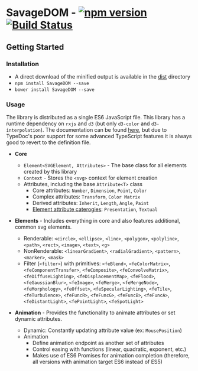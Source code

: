 # SavageDOM - [![npm version](https://badge.fury.io/js/savagedom.svg)](https://badge.fury.io/js/savagedom) [![Build Status](https://travis-ci.org/molisani/SavageDOM.svg?branch=master)](https://travis-ci.org/molisani/SavageDOM)

## Getting Started

### Installation

- A direct download of the minified output is available in the [dist](./dist/) directory
- `npm install SavageDOM --save`
- `bower install SavageDOM --save`

### Usage

The library is distributed as a single ES6 JavaScript file. This library has a runtime dependency on `rxjs` and `d3` (but only `d3-color` and `d3-interpolation`). The documentation can be found [here](https://molisani.github.io/SavageDOM/index.html), but due to TypeDoc's poor support for some advanced TypeScript features it is always good to revert to the definition file.

- **Core**

  - `Element<SVGElement, Attributes>` - The base class for all elements created by this library
  - `Context` - Stores the `<svg>` context for element creation
  - Attributes, including the base `Attribute<T>` class
    - Core attributes: `Number`, `Dimension`, `Point`, `Color`
    - Complex attributes: `Transform`, `Color Matrix`
    - Derived attributes: `Inherit`, `Length`, `Angle`, `Paint`
    - [Element attribute caterogies](https://developer.mozilla.org/en-US/docs/Web/SVG/Attribute): `Presentation`, `Textual`

- **Elements** - Includes everything in core and also features additional, common svg elements.

  - Renderable: `<circle>`, `<ellipse>`, `<line>`, `<polygon>`, `<polyline>`, `<path>`, `<rect>`, `<image>`, `<text>`, `<g>`
  - NonRenderable: `<linearGradient>`, `<radialGradient>`, `<pattern>`, `<marker>`, `<mask>`
  - Filter (`<filter>`) with primitives: `<feBlend>`, `<feColorMatrix>`, `<feComponentTransfer>`, `<feComposite>`, `<feConvolveMatrix>`, `<feDiffuseLighting>`, `<feDisplacementMap>`, `<feFlood>`, `<feGaussianBlur>`, `<feImage>`, `<feMerge>`, `<feMergeNode>`, `<feMorphology>`, `<feOffset>`, `<feSpecularLighting>`, `<feTile>`, `<feTurbulence>`, `<feFuncR>`, `<feFuncG>`, `<feFuncB>`, `<feFuncA>`, `<feDistantLight>`, `<fePointLight>`, `<feSpotLight>`

- **Animation** - Provides the functionality to animate attributes or set dynamic attributes.

  - Dynamic: Constantly updating attribute value (ex: `MousePosition`)
  - Animation
    - Define animation endpoint as another set of attributes
    - Control easing with functions (linear, quadratic, exponent, etc.)
    - Makes use of ES6 Promises for animation completion (therefore, all versions with animation target ES6 instead of ES5)
